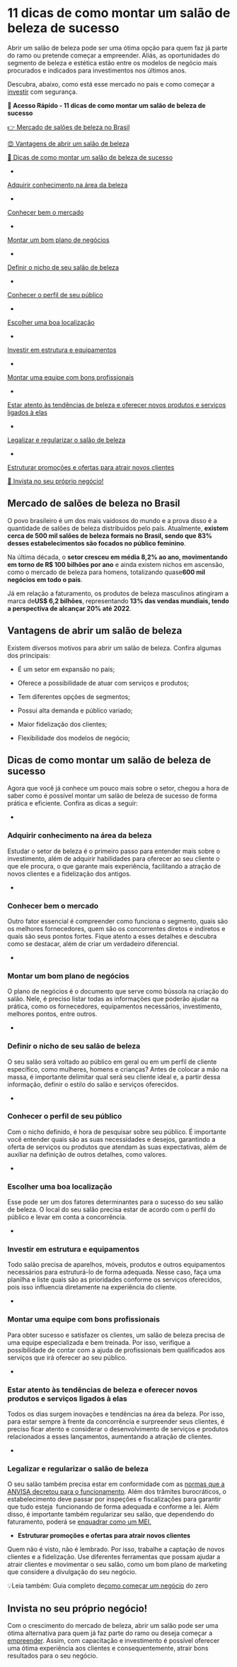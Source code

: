 # 11 dicas de como montar um salão de beleza de sucesso

Abrir um salão de beleza pode ser uma ótima opção para quem faz já parte do ramo ou pretende começar a empreender. Aliás, as oportunidades do segmento de beleza e estética estão entre os modelos de negócio mais procurados e indicados para investimentos nos últimos anos.

Descubra, abaixo, como está esse mercado no país e como começar a [investir](https://meubolso.mercadopago.com.br/por-que-e-essencial-investir-no-empreendedorismo-feminino) com segurança.

**💙 Acesso Rápido - 11 dicas de como montar um salão de beleza de sucesso**

[👉 Mercado de salões de beleza no Brasil](#A)

[😍 Vantagens de abrir um salão de beleza](#B)

[🎯 Dicas de como montar um salão de beleza de sucesso](#C)

- 
[Adquirir conhecimento na área da beleza](#D)

- 
[Conhecer bem o mercado](#E)

- 
[Montar um bom plano de negócios](#F)

- 
[Definir o nicho de seu salão de beleza](#G)

- 
[Conhecer o perfil de seu público](#H)

- 
[Escolher uma boa localização](#I)

- 
[Investir em estrutura e equipamentos](#J)

- 
[Montar uma equipe com bons profissionais](#K)

- 
[Estar atento às tendências de beleza e oferecer novos produtos e serviços ligados à elas](#L)

- 
[Legalizar e regularizar o salão de beleza](#M)

- 
[Estruturar promoções e ofertas para atrair novos clientes](#N)

[💙 Invista no seu próprio negócio!](#O)

[](#)
## **Mercado de salões de beleza no Brasil**

O povo brasileiro é um dos mais vaidosos do mundo e a prova disso é a quantidade de salões de beleza distribuídos pelo país. Atualmente, **existem cerca de 500 mil salões de beleza formais no Brasil, sendo que 83% desses estabelecimentos são focados no público feminino**.

Na última década, o **setor cresceu em média 8,2% ao ano, movimentando em torno de R$ 100 bilhões por ano** e ainda existem nichos em ascensão, como o mercado de beleza para homens, totalizando quase**600 mil negócios em todo o país**.

Já em relação a faturamento, os produtos de beleza masculinos atingiram a marca de**US$ 6,2 bilhões**, representando **13% das vendas mundiais, tendo a perspectiva de alcançar 20% até 2022**.

[](#)
## **Vantagens de abrir um salão de beleza**

Existem diversos motivos para abrir um salão de beleza. Confira algumas dos principais:

- É um setor em expansão no país;

- Oferece a possibilidade de atuar com serviços e produtos;

- Tem diferentes opções de segmentos;

- Possui alta demanda e público variado;

- Maior fidelização dos clientes;

- Flexibilidade dos modelos de negócio; 

[](#)
## **Dicas de como montar um salão de beleza de sucesso**

Agora que você já conhece um pouco mais sobre o setor, chegou a hora de saber como é possível montar um salão de beleza de sucesso de forma prática e eficiente. Confira as dicas a seguir:

[](#)

- 
### **Adquirir conhecimento na área da beleza**

Estudar o setor de beleza é o primeiro passo para entender mais sobre o investimento, além de adquirir habilidades para oferecer ao seu cliente o que ele procura, o que garante mais experiência, facilitando a atração de novos clientes e a fidelização dos antigos.

[](#)

- 
### **Conhecer bem o mercado**

Outro fator essencial é compreender como funciona o segmento, quais são os melhores fornecedores, quem são os concorrentes diretos e indiretos e quais são seus pontos fortes. Fique atento a esses detalhes e descubra como se destacar, além de criar um verdadeiro diferencial.

[](#)

- 
### **Montar um bom plano de negócios**

O plano de negócios é o documento que serve como bússola na criação do salão. Nele, é preciso listar todas as informações que poderão ajudar na prática, como os fornecedores, equipamentos necessários, investimento, melhores pontos, entre outros.

[](#)

- 
### **Definir o nicho de seu salão de beleza**

O seu salão será voltado ao público em geral ou em um perfil de cliente específico, como mulheres, homens e crianças? Antes de colocar a mão na massa, é importante delimitar qual será seu cliente ideal e, a partir dessa informação, definir o estilo do salão e serviços oferecidos.

[](#)

- 
### **Conhecer o perfil de seu público**

Com o nicho definido, é hora de pesquisar sobre seu público. É importante você entender quais são as suas necessidades e desejos, garantindo a oferta de serviços ou produtos que atendam às suas expectativas, além de auxiliar na definição de outros detalhes, como valores.

[](#)

- 
### **Escolher uma boa localização**

Esse pode ser um dos fatores determinantes para o sucesso do seu salão de beleza. O local do seu salão precisa estar de acordo com o perfil do público e levar em conta a concorrência.

[](#)

- 
### **Investir em estrutura e equipamentos**

Todo salão precisa de aparelhos, móveis, produtos e outros equipamentos necessários para estruturá-lo de forma adequada. Nesse caso, faça uma planilha e liste quais são as prioridades conforme os serviços oferecidos, pois isso influencia diretamente na experiência do cliente.

[](#)

- 
### **Montar uma equipe com bons profissionais**

Para obter sucesso e satisfazer os clientes, um salão de beleza precisa de uma equipe especializada e bem treinada. Por isso, verifique a possibilidade de contar com a ajuda de profissionais bem qualificados aos serviços que irá oferecer ao seu público.

[](#)

- 
### **Estar atento às tendências de beleza e oferecer novos produtos e serviços ligados à elas**

Todos os dias surgem inovações e tendências na área da beleza. Por isso, para estar sempre à frente da concorrência e surpreender seus clientes, é preciso ficar atento e considerar o desenvolvimento de serviços e produtos relacionados a esses lançamentos, aumentando a atração de clientes.

[](#)

- 
### **Legalizar e regularizar o salão de beleza**

O seu salão também precisa estar em conformidade com as [normas que a ANVISA decretou para o funcionamento](http://portal.anvisa.gov.br/noticias/-/asset_publisher/FXrpx9qY7FbU/content/o-que-observar-no-salao-de-beleza-/219201/pop_up?_101_INSTANCE_FXrpx9qY7FbU_viewMode=print&_101_INSTANCE_FXrpx9qY7FbU_languageId=pt_BR&utm_medium=social&utm_source=blog&utm_campaign=dicas-de-cortes-para-cabelo-crespo-masculino&utm_content=cuidados-com-a-barbahttps%3A%2F%2Fblog.trinks.com%2Fpromocao-para-salao-de-beleza-e-barbearia-como-fazer-dar-certo%2F%3Futm_medium%3Dsocial). Além dos trâmites burocráticos, o estabelecimento deve passar por inspeções e fiscalizações para garantir que tudo esteja  funcionando de forma adequada e conforme a lei. Além disso, é importante também regularizar seu salão, que dependendo do faturamento, poderá se [enquadrar como um MEI.](https://meubolso.mercadopago.com.br/passo-a-passo-como-abrir-um-mei)

[](#)

- **Estruturar promoções e ofertas para atrair novos clientes**

Quem não é visto, não é lembrado. Por isso, trabalhe a captação de novos clientes e a fidelização. Use diferentes ferramentas que possam ajudar a atrair clientes e movimentar o seu salão, como um bom plano de marketing que considere a divulgação do seu negócio.

💡Leia também: Guia completo de[como começar um negócio](https://meubolso.mercadopago.com.br/guia-completo-como-comecar-um-negocio) do zero

[](#)
## **Invista no seu próprio negócio!**

Com o crescimento do mercado de beleza, abrir um salão pode ser uma ótima alternativa para quem já faz parte do ramo ou deseja começar a [empreender](https://meubolso.mercadopago.com.br/pequenos-negocios-lucrativos/). Assim, com capacitação e investimento é possível oferecer uma ótima experiência aos clientes e consequentemente, atrair bons resultados para o seu negócio.